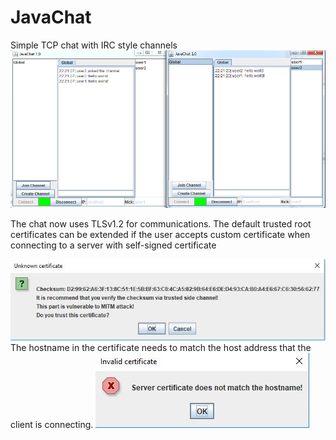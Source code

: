 # JavaChat
Simple TCP chat with IRC style channels
![alt text](https://raw.githubusercontent.com/etsubu/JavaChat/master/Sample.PNG)

The chat now uses TLSv1.2 for communications. The default trusted root certificates can be extended if the user accepts custom certificate when connecting 
to a server with self-signed certificate

![alt text](https://raw.githubusercontent.com/etsubu/JavaChat/master/unknownCert.jpg)
The hostname in the certificate needs to match the host address that the client is connecting.
![alt text](https://raw.githubusercontent.com/etsubu/JavaChat/master/invalidCert.jpg)